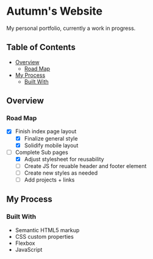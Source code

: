 # Autumn's Website
My personal portfolio, currently a work in progress. 


## Table of Contents
- [Overview](#overview)
  - [Road Map](#road-map)
- [My Process](#my-process)
  - [Built With](#built-with)

## Overview 
### Road Map
- [X] Finish index page layout
  - [X] Finalize general style
  - [X] Solidify mobile layout
- [ ] Complete Sub pages
  - [X] Adjust stylesheet for reusability 
  - [ ] Create JS for reuable header and footer element
  - [ ] Create new styles as needed
  - [ ] Add projects + links

## My Process

### Built With
- Semantic HTML5 markup
- CSS custom properties
- Flexbox
- JavaScript

